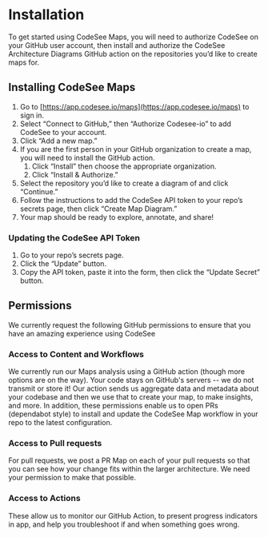 # Installation

To get started using CodeSee Maps, you will need to authorize CodeSee on your GitHub user account, then install and authorize the CodeSee Architecture Diagrams GitHub action on the repositories you’d like to create maps for.

## Installing CodeSee Maps
1. Go to [https://app.codesee.io/maps](https://app.codesee.io/maps) to sign in.
1. Select “Connect to GitHub,” then “Authorize Codesee-io” to add CodeSee to your account.
1. Click “Add a new map.”
1. If you are the first person in your GitHub organization to create a map, you will need to install the GitHub action.
    1. Click “Install” then choose the appropriate organization.
    1. Click “Install & Authorize.”
1. Select the repository you’d like to create a diagram of and click “Continue.”
1. Follow the instructions to add the CodeSee API token to your repo’s secrets page, then click “Create Map Diagram.”
1. Your map should be ready to explore, annotate, and share!

### Updating the CodeSee API Token
1. Go to your repo’s secrets page.
1. Click the “Update” button.
1. Copy the API token, paste it into the form, then click the “Update Secret” button.

## Permissions

We currently request the following GitHub permissions to ensure that you have an amazing experience using CodeSee

### Access to Content and Workflows

We currently run our Maps analysis using a GitHub action (though more options are on the way). Your code stays on GitHub's servers -- we do not transmit or store it! Our action sends us aggregate data and metadata about your codebase and then we use that to create your map, to make insights, and more. In addition, these permissions enable us to open PRs (dependabot style) to install and update the CodeSee Map workflow in your repo to the latest configuration.

### Access to Pull requests

For pull requests, we post a PR Map on each of your pull requests so that you can see how your change fits within the larger architecture. We need your permission to make that possible.

### Access to Actions

These allow us to monitor our GitHub Action, to present progress indicators in app, and help you troubleshoot if and when something goes wrong. 
